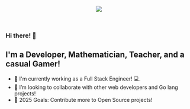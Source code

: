 <!-- <p align='center'><a href="https://twitter.com/coder_kun_"><img align="justify" width="250px" src="https://img.shields.io/twitter/follow/coder_kun_?style=social" /></a></p> -->
<p align='center'><a href="https://hits.seeyoufarm.com"><img src="https://hits.seeyoufarm.com/api/count/incr/badge.svg?url=https%3A%2F%2Fgithub.com%2FGoku-kun&count_bg=%2379C83D&title_bg=%23555555&icon=javascript.svg&icon_color=%23F6FF57&title=Visitor+count%28daily%2Ftotal%29&edge_flat=false"/></a></p>

<br/>

### Hi there! 👋

## I'm a Developer, Mathematician, Teacher, and a casual Gamer!

- 🔭 I'm currently working as a Full Stack Engineer! 💻.
- 👯 I’m looking to collaborate with other web developers and Go lang projects!
- 🥅 2025 Goals: Contribute more to Open Source projects!

<br />

[email]: mailto:jethvadharmarajsinh@gmail.com
[website]: proxy_value
[twitter]: https://twitter.com/coder_kun_
[instagram]: https://instagram.com/nova_xronos

